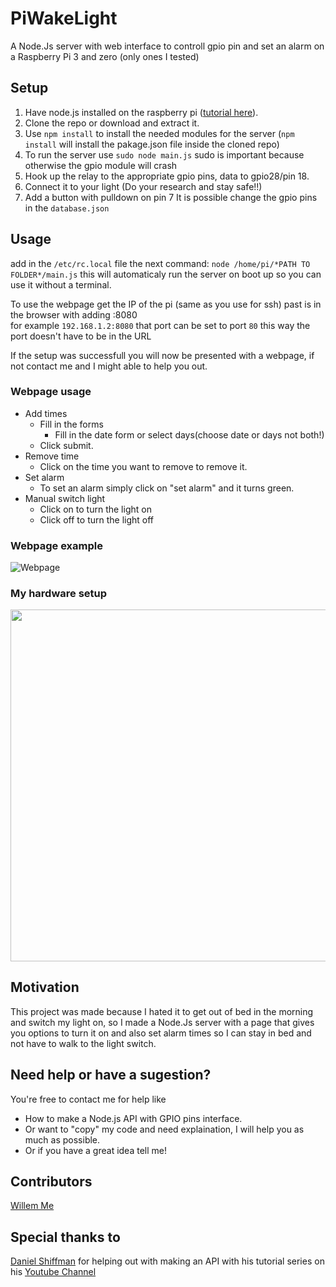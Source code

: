 # PiWakeLight
A Node.Js server with web interface to controll gpio pin and set an alarm on a Raspberry Pi 3 and zero (only ones I tested)

## Setup
1. Have node.js installed on the raspberry pi ([tutorial here](http://weworkweplay.com/play/raspberry-pi-nodejs/)).
2. Clone the repo or download and extract it.
3. Use ```npm install``` to install the needed modules for the server (```npm install``` will install the pakage.json file inside the cloned repo)
4. To run the server use ```sudo node main.js``` sudo is important because otherwise the gpio module will crash
5. Hook up the relay to the appropriate gpio pins, data to gpio28/pin 18.
6. Connect it to your light (Do your research and stay safe!!)
7. Add a button with pulldown on pin 7
It is possible change the gpio pins in the ```database.json```
## Usage

add in the ```/etc/rc.local``` file the next command: ```node /home/pi/*PATH TO FOLDER*/main.js``` this will automaticaly run the server on boot up so you can use it without a terminal.

To use the webpage get the IP of the pi (same as you use for ssh) past is in the browser with adding :8080 <br>
for example ```192.168.1.2:8080```
that port can be set to port ```80``` this way the port doesn't have to be in the URL

If the setup was successfull you will now be presented with a webpage, if not contact me and I might able to help you out.

### Webpage usage
* Add times
  * Fill in the forms
    * Fill in the date form or select days(choose date or days not both!)
  * Click submit.
* Remove time
  * Click on the time you want to remove to remove it.
* Set alarm
  * To set an alarm simply click on "set alarm" and it turns green.
* Manual switch light
  * Click on to turn the light on
  * Click off to turn the light off

### Webpage example

![Webpage](http://www.willemme.com/Img/Wakelight.png "Webinterface")

### My hardware setup
<img src="https://i.imgur.com/Pu6L6pn.jpg" width="1000" height="562.5" >

## Motivation

This project was made because I hated it to get out of bed in the morning and switch my light on, so I made a Node.Js server with a page that gives you options to turn it on and also set alarm times so I can stay in bed and not have to walk to the light switch.

## Need help or have a sugestion?

You're free to contact me for help like
* How to make a Node.js API with GPIO pins interface.
* Or want to "copy" my code and need explaination, I will help you as much as possible.
* Or if you have a great idea tell me!

## Contributors
[Willem Me](https://github.com/WillemMe)

## Special thanks to
[Daniel Shiffman](https://github.com/shiffman) for helping out with making an API with his tutorial series on his [Youtube Channel](https://www.youtube.com/user/shiffman)

